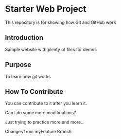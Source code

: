 # Starter Web Project

This repository is for showing how Git and GitHub work

## Introduction

Sample website with plenty of files for demos

## Purpose

To learn how git works

## How To Contribute

You can contribute to it after you learn it.

Can I do some more modifications?

Just trying to practice more and more...

Changes from myFeature Branch